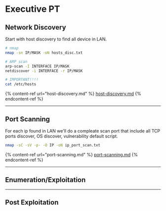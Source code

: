 # Executive PT

## Network Discovery

Start with host discovery to find all device in LAN.

```bash
# nmap
nmap -sn IP/MASK -oN hosts_disc.txt

# ARP scan
arp-scan -I INTERFACE IP/MASK
netdiscover -i INTERFACE -r IP/MASK

# IMPORTANT!!!!
cat /etc/hosts
```

{% content-ref url="host-discovery.md" %}
[host-discovery.md](host-discovery.md)
{% endcontent-ref %}

***

## Port Scanning

For each ip found in LAN we'll do a compleate scan port that include all TCP ports discover, OS discover, vulnerability default script.&#x20;

```bash
nmap -sC -sV -p- -O IP -oN ip_port_scan.txt 
```

{% content-ref url="port-scanning.md" %}
[port-scanning.md](port-scanning.md)
{% endcontent-ref %}

***

## Enumeration/Exploitation







***

## Post Exploitation



